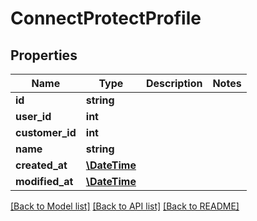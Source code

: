 # ConnectProtectProfile

## Properties
Name | Type | Description | Notes
------------ | ------------- | ------------- | -------------
**id** | **string** |  | 
**user_id** | **int** |  | 
**customer_id** | **int** |  | 
**name** | **string** |  | 
**created_at** | [**\DateTime**](\DateTime.md) |  | 
**modified_at** | [**\DateTime**](\DateTime.md) |  | 

[[Back to Model list]](../../README.md#documentation-for-models) [[Back to API list]](../../README.md#documentation-for-api-endpoints) [[Back to README]](../../README.md)

